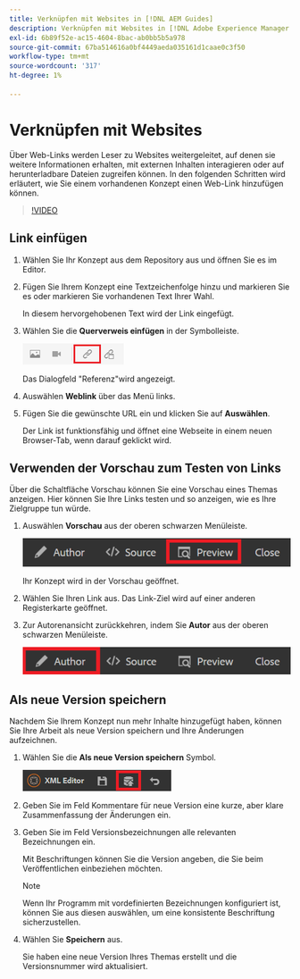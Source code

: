 ```yaml
---
title: Verknüpfen mit Websites in [!DNL AEM Guides]
description: Verknüpfen mit Websites in [!DNL Adobe Experience Manager Guides]
exl-id: 6b89f52e-ac15-4604-8bac-ab0bb5b5a978
source-git-commit: 67ba514616a0bf4449aeda035161d1caae0c3f50
workflow-type: tm+mt
source-wordcount: '317'
ht-degree: 1%

---
```


# Verknüpfen mit Websites

Über Web-Links werden Leser zu Websites weitergeleitet, auf denen sie weitere Informationen erhalten, mit externen Inhalten interagieren oder auf herunterladbare Dateien zugreifen können. In den folgenden Schritten wird erläutert, wie Sie einem vorhandenen Konzept einen Web-Link hinzufügen können.

>[!VIDEO](https://video.tv.adobe.com/v/336656?quality=12&learn=on)

## Link einfügen

1. Wählen Sie Ihr Konzept aus dem Repository aus und öffnen Sie es im Editor.
1. Fügen Sie Ihrem Konzept eine Textzeichenfolge hinzu und markieren Sie es oder markieren Sie vorhandenen Text Ihrer Wahl.

   In diesem hervorgehobenen Text wird der Link eingefügt.
1. Wählen Sie die **Querverweis einfügen** in der Symbolleiste.

   ![Symbol &quot;Querverweis einfügen&quot;](images/lesson-5/insert-crossref-icon.png)

   Das Dialogfeld &quot;Referenz&quot;wird angezeigt.


1. Auswählen **Weblink** über das Menü links.
1. Fügen Sie die gewünschte URL ein und klicken Sie auf **Auswählen**.

   Der Link ist funktionsfähig und öffnet eine Webseite in einem neuen Browser-Tab, wenn darauf geklickt wird.

## Verwenden der Vorschau zum Testen von Links

Über die Schaltfläche Vorschau können Sie eine Vorschau eines Themas anzeigen. Hier können Sie Ihre Links testen und so anzeigen, wie es Ihre Zielgruppe tun würde.

1. Auswählen **Vorschau** aus der oberen schwarzen Menüleiste.

   ![Schaltfläche „Vorschau“](images/common/select-preview.png)

   Ihr Konzept wird in der Vorschau geöffnet.

1. Wählen Sie Ihren Link aus.
Das Link-Ziel wird auf einer anderen Registerkarte geöffnet.
1. Zur Autorenansicht zurückkehren, indem Sie **Autor** aus der oberen schwarzen Menüleiste.

   ![Autorenschaltfläche](images/lesson-5/author-map.png)


## Als neue Version speichern

Nachdem Sie Ihrem Konzept nun mehr Inhalte hinzugefügt haben, können Sie Ihre Arbeit als neue Version speichern und Ihre Änderungen aufzeichnen.

1. Wählen Sie die **Als neue Version speichern** Symbol.

   ![Symbol &quot;Als neue Version speichern&quot;](images/common/save-as-new-version.png)

1. Geben Sie im Feld Kommentare für neue Version eine kurze, aber klare Zusammenfassung der Änderungen ein.
1. Geben Sie im Feld Versionsbezeichnungen alle relevanten Bezeichnungen ein.

   Mit Beschriftungen können Sie die Version angeben, die Sie beim Veröffentlichen einbeziehen möchten.

   >[!NOTE]
   > 
   > Wenn Ihr Programm mit vordefinierten Bezeichnungen konfiguriert ist, können Sie aus diesen auswählen, um eine konsistente Beschriftung sicherzustellen.

1. Wählen Sie **Speichern** aus.

   Sie haben eine neue Version Ihres Themas erstellt und die Versionsnummer wird aktualisiert.
